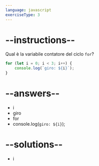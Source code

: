 ```yaml
---
language: javascript
exerciseType: 3
---
```


# --instructions--

Qual è la variabile contatore del ciclo `for`?
```javascript
for (let i = 0; i < 3; i++) {
    console.log(`giro: ${i}`);
}
```

# --answers--

- i
- giro
- for
- console.log(`giro: ${i}`);

# --solutions--

- i
